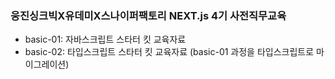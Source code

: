 ### 웅진싱크빅X유데미X스나이퍼팩토리 NEXT.js 4기 사전직무교육

- basic-01: 자바스크립트 스타터 킷 교육자료
- basic-02: 타입스크립트 스타터 킷 교육자료 (basic-01 과정을 타입스크립트로 마이그레이션)
